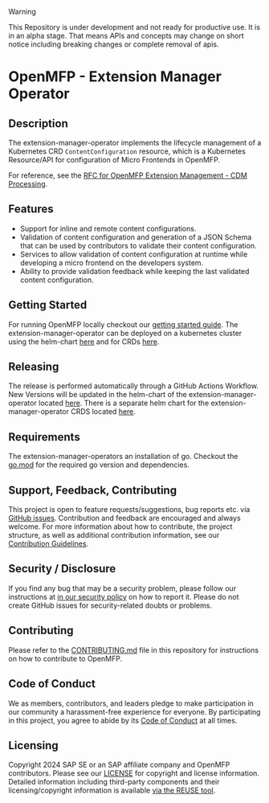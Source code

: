 > [!WARNING]
> This Repository is under development and not ready for productive use. It is in an alpha stage. That means APIs and concepts may change on short notice including breaking changes or complete removal of apis.

# OpenMFP - Extension Manager Operator

## Description

The extension-manager-operator implements the lifecycle management of a Kubernetes CRD `ContentConfiguration` resource, which is a Kubernetes Resource/API for configuration of Micro Frontends in OpenMFP.

For reference, see the [RFC for OpenMFP Extension Management - CDM Processing](https://github.com/openmfp/architecture/blob/main/rfc/002-extension-content-configuration-processing.md).

## Features
- Support for inline and remote content configurations. 
- Validation of content configuration and generation of a JSON Schema that can be used by contributors to validate their content configuration.
- Services to allow validation of content configuration at runtime while developing a micro frontend on the developers system.
- Ability to provide validation feedback while keeping the last validated content configuration.

## Getting Started
For running OpenMFP locally checkout our [getting started guide](https://openmfp.github.io/openmfp.org/docs/getting-started). The extension-manager-operator can be deployed on a kubernetes cluster using the helm-chart [here](https://github.com/openmfp/helm-charts/tree/main/charts/extension-manager-operator) and for CRDs [here](https://github.com/openmfp/helm-charts/tree/main/charts/extension-manager-operator-crds).

## Releasing

The release is performed automatically through a GitHub Actions Workflow. New Versions will be updated in the helm-chart of the extension-manager-operator located [here](https://github.com/openmfp/helm-charts/tree/main/charts/extension-manager-operator). There is a separate helm chart for the extension-manager-operator CRDS located [here](https://github.com/openmfp/helm-charts/tree/main/charts/extension-manager-operator-crds).

## Requirements

The extension-manager-operators an installation of go. Checkout the [go.mod](go.mod) for the required go version and dependencies.

## Support, Feedback, Contributing
This project is open to feature requests/suggestions, bug reports etc. via [GitHub issues](https://github.com/openmfp/extension-manager-operator/issues). Contribution and feedback are encouraged and always welcome. For more information about how to contribute, the project structure, as well as additional contribution information, see our [Contribution Guidelines](CONTRIBUTING.md).

## Security / Disclosure
If you find any bug that may be a security problem, please follow our instructions at [in our security policy](https://github.com/openmfp/extension-manager-operator/security/policy) on how to report it. Please do not create GitHub issues for security-related doubts or problems.

## Contributing

Please refer to the [CONTRIBUTING.md](CONTRIBUTING.md) file in this repository for instructions on how to contribute to OpenMFP.

## Code of Conduct

We as members, contributors, and leaders pledge to make participation in our community a harassment-free experience for everyone. By participating in this project, you agree to abide by its [Code of Conduct](CODE_OF_CONDUCT.md) at all times.

## Licensing

Copyright 2024 SAP SE or an SAP affiliate company and OpenMFP contributors. Please see our [LICENSE](LICENSE) for copyright and license information. Detailed information including third-party components and their licensing/copyright information is available [via the REUSE tool](https://api.reuse.software/info/github.com/openmfp/extension-manager-operator).
